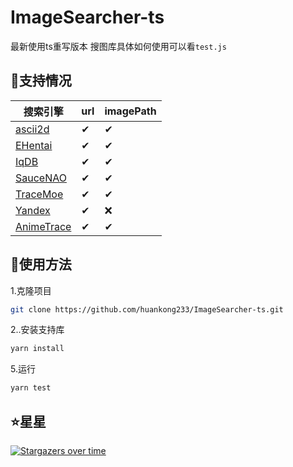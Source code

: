 # ImageSearcher-ts

最新使用ts重写版本
搜图库具体如何使用可以看`test.js`

## 🚀支持情况

| 搜索引擎    | url      | imagePath |
| --------   | -------  | --------- |
| [ascii2d](https://ascii2d.net/)    | ✔        |✔         |
| [EHentai](https://e-hentai.org)    | ✔        |✔         |
| [IqDB](https://iqdb.org/)       | ✔        |✔         |
| [SauceNAO](https://saucenao.com)   | ✔        |✔         |
| [TraceMoe](https://trace.moe/)   | ✔        |✔         |
| [Yandex](https://yandex.com/images)     | ✔        |❌        |
| [AnimeTrace](https://ai.animedb.cn/) | ✔        |✔         |

## 🎉使用方法

1.克隆项目

~~~sh
git clone https://github.com/huankong233/ImageSearcher-ts.git
~~~

2..安装支持库

~~~sh
yarn install
~~~

5.运行

~~~sh
yarn test
~~~

## ⭐星星

[![Stargazers over time](https://starchart.cc/huankong233/ImageSearcher-ts.svg)](https://starchart.cc/huankong233/ImageSearcher-ts)
